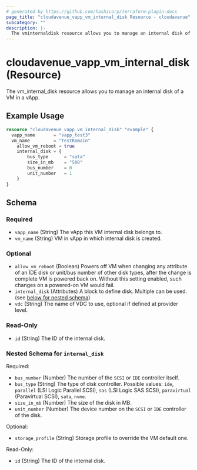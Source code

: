 ```yaml
---
# generated by https://github.com/hashicorp/terraform-plugin-docs
page_title: "cloudavenue_vapp_vm_internal_disk Resource - cloudavenue"
subcategory: ""
description: |-
  The vminternaldisk resource allows you to manage an internal disk of a VM in a vApp.
---
```


# cloudavenue_vapp_vm_internal_disk (Resource)

The vm_internal_disk resource allows you to manage an internal disk of a VM in a vApp.

## Example Usage

```terraform
resource "cloudavenue_vapp_vm_internal_disk" "example" {
  vapp_name       = "vapp_test3"
  vm_name         = "TestRomain"
	allow_vm_reboot = true
	internal_disk = {
		bus_type      = "sata"
		size_in_mb    = "500"
		bus_number    = 0
		unit_number   = 1
	}
}
```

<!-- schema generated by tfplugindocs -->
## Schema

### Required

- `vapp_name` (String) The vApp this VM internal disk belongs to.
- `vm_name` (String) VM in vApp in which internal disk is created.

### Optional

- `allow_vm_reboot` (Boolean) Powers off VM when changing any attribute of an IDE disk or unit/bus number of other disk types, after the change is complete VM is powered back on. Without this setting enabled, such changes on a powered-on VM would fail.
- `internal_disk` (Attributes) A block to define disk. Multiple can be used. (see [below for nested schema](#nestedatt--internal_disk))
- `vdc` (String) The name of VDC to use, optional if defined at provider level.

### Read-Only

- `id` (String) The ID of the internal disk.

<a id="nestedatt--internal_disk"></a>
### Nested Schema for `internal_disk`

Required:

- `bus_number` (Number) The number of the `SCSI` or `IDE` controller itself.
- `bus_type` (String) The type of disk controller. Possible values: `ide`, `parallel` (LSI Logic Parallel SCSI), `sas` (LSI Logic SAS SCSI), `paravirtual` (Paravirtual SCSI), `sata`, `nvme`.
- `size_in_mb` (Number) The size of the disk in MB.
- `unit_number` (Number) The device number on the `SCSI` or `IDE` controller of the disk.

Optional:

- `storage_profile` (String) Storage profile to override the VM default one.

Read-Only:

- `id` (String) The ID of the internal disk.


